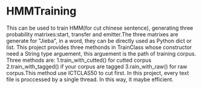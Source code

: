 # HMMTraining
This can be used to train HMM(for cut chinese sentence), generating three probability matrixes:start, transfer and emitter.The three matrixes are generate for "Jieba", in a word, they can be directly used as Python dict or list. 
This project provides three methonds in TrainClass whose constructor need a String type arguement, this arguement is the path of training corpus. Three methods are:
  1.train_with_cutted()  for cutted corpus
  2.train_with_tagged()  if your corpus are tagged
  3.rain_with_raw()  for raw corpus.This method use ICTCLAS50 to cut first.
In this project, every text file is proccessed by a single thread. In this way, it maybe efficient. 
